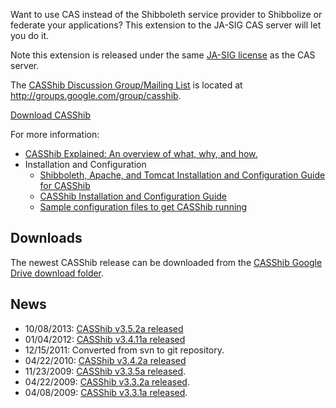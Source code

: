 Want to use CAS instead of the Shibboleth service provider to Shibbolize or federate your applications?  This extension to the JA-SIG CAS server will let you do it.

Note this extension is released under the same [JA-SIG license](http://www.jasig.org/cas/license) as the CAS server.

The [CASShib Discussion Group/Mailing List](http://groups.google.com/group/casshib) is located at http://groups.google.com/group/casshib.

[Download CASShib](https://googledrive.com/host/0BxzV3S61gTfCUFB2SVJhbFRGeVE/)

For more information:
  * [CASShib Explained: An overview of what, why, and how.](CASShibExplained.md)
  * Installation and Configuration
    * [Shibboleth, Apache, and Tomcat Installation and Configuration Guide for CASShib](ShibbolethApacheTomcatInstallationAndConfigurationForCASShib.md)
    * [CASShib Installation and Configuration Guide](CASShibInstallationAndConfiguration.md)
    * [Sample configuration files to get CASShib running](CASShibSampleConfigurationFiles.md)

## Downloads ##

The newest CASShib release can be downloaded from the [CASShib Google Drive download folder](https://googledrive.com/host/0BxzV3S61gTfCUFB2SVJhbFRGeVE/).

## News ##

  * 10/08/2013: [CASShib v3.5.2a released](https://groups.google.com/forum/#!topic/casshib/bFbisauPClc)
  * 01/04/2012: [CASShib v3.4.11a released](http://groups.google.com/group/casshib/browse_thread/thread/a7e2899a663d6b2c)
  * 12/15/2011: Converted from svn to git repository.
  * 04/22/2010: [CASShib v3.4.2a released](http://groups.google.com/group/casshib/t/e5228af4688ddd93)
  * 11/23/2009: [CASShib v3.3.5a released](http://groups.google.com/group/casshib/browse_thread/thread/ffbc090d7c4f4976).
  * 04/22/2009: [CASShib v3.3.2a released](http://groups.google.com/group/casshib/browse_thread/thread/cdad1fc113ac535e).
  * 04/08/2009: [CASShib v3.3.1a released](http://groups.google.com/group/casshib/t/7f8dcd3518b7d4d).